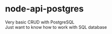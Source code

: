 # node-api-postgres
Very basic CRUD with PostgreSQL <br>
Just want to know how to work with SQL database
